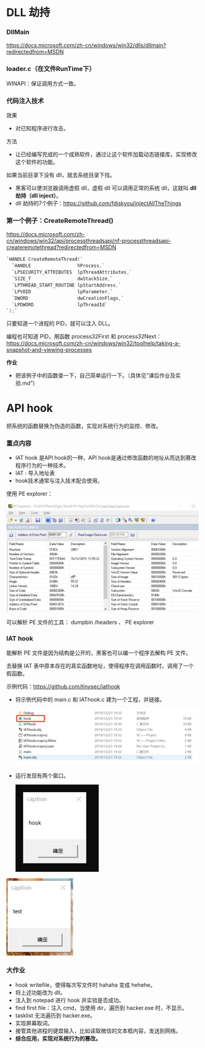 # DLL 劫持

### DllMain

https://docs.microsoft.com/zh-cn/windows/win32/dlls/dllmain?redirectedfrom=MSDN

### loader.c（在文件RunTime下）

WINAPI：保证调用方式一致。

### 代码注入技术

效果

- 对已知程序进行攻击。

方法

- 让已经编写完成的一个成熟软件，通过让这个软件加载动态链接库，实现修改这个软件的功能。

如果当前目录下没有 dll，就去系统目录下找。

- 黑客可以使浏览器调用虚假 dll，虚假 dll 可以调用正常的系统 dll，这就叫 **dll 劫持（dll inject）**。
- dll 劫持的7个例子：https://github.com/fdiskyou/injectAllTheThings

### 第一个例子：CreateRemoteThread()

https://docs.microsoft.com/zh-cn/windows/win32/api/processthreadsapi/nf-processthreadsapi-createremotethread?redirectedfrom=MSDN

```c
`HANDLE CreateRemoteThread(`
  `HANDLE                 hProcess,`
  `LPSECURITY_ATTRIBUTES  lpThreadAttributes,`
  `SIZE_T                 dwStackSize,`
  `LPTHREAD_START_ROUTINE lpStartAddress,`
  `LPVOID                 lpParameter,`
  `DWORD                  dwCreationFlags,`
  `LPDWORD                lpThreadId`
`);`
```

只要知道一个进程的 PID，就可以注入 DLL。

编程也可知道 PID，用函数 process32First 和 process32Next：https://docs.microsoft.com/zh-cn/windows/win32/toolhelp/taking-a-snapshot-and-viewing-processes

**作业**

- 把该例子中的函数查一下，自己简单运行一下。（具体见“课后作业及实验.md”）

# API hook

把系统的函数替换为伪造的函数，实现对系统行为的监控、修改。

### 重点内容

- IAT hook 是API hook的一种，API hook是通过修改函数的地址从而达到篡改程序行为的一种技术。
- IAT : 导入地址表
- hook技术通常与注入技术配合使用。

使用 PE explorer：

<img src="PEexplorer试用.png" alt="PEexplorer试用" style="zoom:50%;" />

可以解析 PE 文件的工具： dumpbin /headers 、 PE explorer

### IAT hook

能解析 PE 文件是因为结构是公开的，黑客也可以编一个程序去解构 PE 文件。

去替换 IAT 表中原本存在的真实函数地址，使得程序在调用函数时，调用了一个假函数。

示例代码：https://github.com/tinysec/iathook

- 将示例代码中的 main.c 和 IAThook.c 建为一个工程，并链接。

  <img src="链接为hook.png" alt="链接为hook" style="zoom:50%;" />

- 运行发现有两个窗口。

  <img src="结果1.png" alt="结果1" style="zoom:80%;" />

<img src="结果2.png" alt="结果2" style="zoom:80%;" />

### 大作业

- hook writefile，使得每次写文件时 hahaha 变成 hehehe。
- 将上述功能改为 dll。
- 注入到 notepad 进行 hook 并实验是否成功。
- find first file：注入 cmd，当使用 dir，遍历到 hacker.exe 时，不显示。
- tasklist 无法遍历到 hacker.exe。
- 实现屏幕取词。
- 接管其他进程的键盘输入，比如读取微信的文本框内容，发送到网络。
- **综合应用，实现对系统行为的篡改。**

